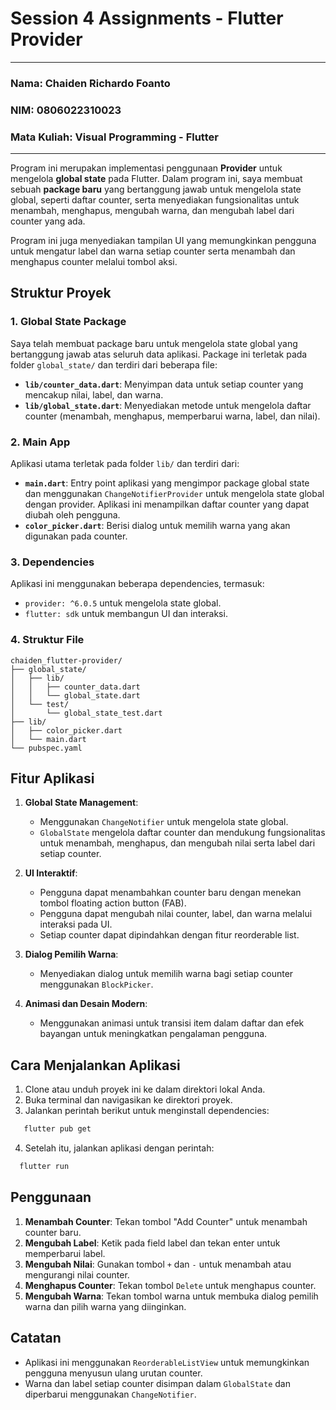 # Session 4 Assignments - Flutter Provider

---
### Nama: Chaiden Richardo Foanto  
### NIM: 0806022310023  
### Mata Kuliah: Visual Programming - Flutter  

---

Program ini merupakan implementasi penggunaan **Provider** untuk mengelola **global state** pada Flutter. Dalam program ini, saya membuat sebuah **package baru** yang bertanggung jawab untuk mengelola state global, seperti daftar counter, serta menyediakan fungsionalitas untuk menambah, menghapus, mengubah warna, dan mengubah label dari counter yang ada.

Program ini juga menyediakan tampilan UI yang memungkinkan pengguna untuk mengatur label dan warna setiap counter serta menambah dan menghapus counter melalui tombol aksi.

## Struktur Proyek

### 1. **Global State Package**

Saya telah membuat package baru untuk mengelola state global yang bertanggung jawab atas seluruh data aplikasi. Package ini terletak pada folder `global_state/` dan terdiri dari beberapa file:

- **`lib/counter_data.dart`**: Menyimpan data untuk setiap counter yang mencakup nilai, label, dan warna.
- **`lib/global_state.dart`**: Menyediakan metode untuk mengelola daftar counter (menambah, menghapus, memperbarui warna, label, dan nilai).

### 2. **Main App**

Aplikasi utama terletak pada folder `lib/` dan terdiri dari:

- **`main.dart`**: Entry point aplikasi yang mengimpor package global state dan menggunakan `ChangeNotifierProvider` untuk mengelola state global dengan provider. Aplikasi ini menampilkan daftar counter yang dapat diubah oleh pengguna.
- **`color_picker.dart`**: Berisi dialog untuk memilih warna yang akan digunakan pada counter.

### 3. **Dependencies**

Aplikasi ini menggunakan beberapa dependencies, termasuk:
- `provider: ^6.0.5` untuk mengelola state global.
- `flutter: sdk` untuk membangun UI dan interaksi.

### 4. **Struktur File**

  ```vbnet
chaiden_flutter-provider/
├── global_state/
│   ├── lib/
│   │   ├── counter_data.dart
│   │   └── global_state.dart
│   └── test/
│       └── global_state_test.dart
├── lib/
│   ├── color_picker.dart
│   └── main.dart
└── pubspec.yaml
  ```


## Fitur Aplikasi

1. **Global State Management**:
   - Menggunakan `ChangeNotifier` untuk mengelola state global.
   - `GlobalState` mengelola daftar counter dan mendukung fungsionalitas untuk menambah, menghapus, dan mengubah nilai serta label dari setiap counter.

2. **UI Interaktif**:
   - Pengguna dapat menambahkan counter baru dengan menekan tombol floating action button (FAB).
   - Pengguna dapat mengubah nilai counter, label, dan warna melalui interaksi pada UI.
   - Setiap counter dapat dipindahkan dengan fitur reorderable list.

3. **Dialog Pemilih Warna**:
   - Menyediakan dialog untuk memilih warna bagi setiap counter menggunakan `BlockPicker`.

4. **Animasi dan Desain Modern**:
   - Menggunakan animasi untuk transisi item dalam daftar dan efek bayangan untuk meningkatkan pengalaman pengguna.

## Cara Menjalankan Aplikasi

1. Clone atau unduh proyek ini ke dalam direktori lokal Anda.
2. Buka terminal dan navigasikan ke direktori proyek.
3. Jalankan perintah berikut untuk menginstall dependencies:
 ```bash
    flutter pub get
  ``` 
4. Setelah itu, jalankan aplikasi dengan perintah:
  ```bash
    flutter run
  ```


## Penggunaan

1. **Menambah Counter**: Tekan tombol "Add Counter" untuk menambah counter baru.
2. **Mengubah Label**: Ketik pada field label dan tekan enter untuk memperbarui label.
3. **Mengubah Nilai**: Gunakan tombol `+` dan `-` untuk menambah atau mengurangi nilai counter.
4. **Menghapus Counter**: Tekan tombol `Delete` untuk menghapus counter.
5. **Mengubah Warna**: Tekan tombol warna untuk membuka dialog pemilih warna dan pilih warna yang diinginkan.

## Catatan

- Aplikasi ini menggunakan `ReorderableListView` untuk memungkinkan pengguna menyusun ulang urutan counter.
- Warna dan label setiap counter disimpan dalam `GlobalState` dan diperbarui menggunakan `ChangeNotifier`.
